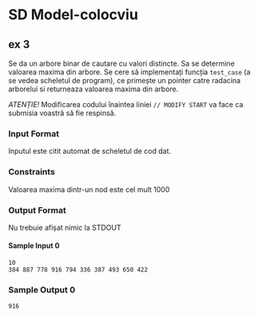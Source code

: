 # SD Model-colocviu
## ex 3

Se da un arbore binar de cautare cu  valori distincte.
Sa se determine valoarea maxima din arbore.
Se cere să implementați funcția `test_case` (a se vedea scheletul de program), ce primește un pointer catre radacina arborelui si returneaza valoarea maxima din arbore.

*ATENȚIE!* Modificarea codului înaintea liniei `// MODIFY START` va face ca submisia voastră să fie respinsă.

### Input Format

Inputul este citit automat de scheletul de cod dat.

### Constraints



Valoarea maxima dintr-un nod este cel mult 1000

### Output Format

Nu trebuie afișat nimic la STDOUT

#### Sample Input 0
```
10
384 887 778 916 794 336 387 493 650 422
```
### Sample Output 0
```
916
```